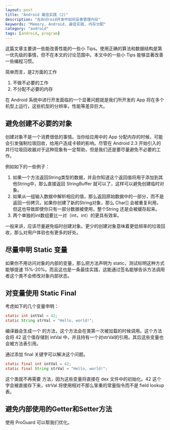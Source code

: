 ```yaml
---
layout: post
title: "Android 最佳实践 (2)"
description: "在Android开发中如何妥善管理内存"
keywords: "Memory, Android, 最佳实践, 内存分配"
category: "android"
tags: [android, program]
---
```



这篇文章主要讲一些能改善性能的一些小 Tips。使用正确的算法和数据结构是第一优先级的事情，但不在本文的讨论范围中。本文中的一些小 Tips 能够显著改善一些编程习惯。

简单而言，是2方面的工作

1. 不做不必要的工作
2. 不分配不必要的内存

在 Android 系统中进行开发面临的一个显著问题就是我们所开发的 App 将在多个机型上运行，这些机型的分辨率，性能等差异巨大。

<!--more-->

## 避免创建不必要的对象

创建对象不是一个消费很低的事情。当你给应用中的 App 分配内存的时候，可能会引发强制垃圾回收，给用户造成卡顿的影响。尽管在 Android 2.3 开始引入的并行垃圾回收器对于这种现象有一定帮助，但是我们还是要尽量避免不必要的工作。

例如如下的一些例子：

1. 如果一个方法返回String类型的数据，并且你知道这个返回值将用于添加到其他String中，那么直接返回 StringBuffer 就可以了，这样可以避免创建临时对象。
2. 如果从一组输入数据中解析相应的值，那么返回原始数据中的一部分，而不是返回一份拷贝。如果你创建了新的String对象，那么 Char[] 会被重复利用，但这也导致即使你只有一部分数据被使用，整个String 还是会被缓存起来。
3. 两个单独的int数组要比一对（int，int）的更具有效率。

一般来讲，应该尽量避免临时创建对象。更少的创建对象意味着更低频率的垃圾回收，那么对用户体验也有更多的好处。

## 尽量申明 Static 变量

如果你不用访问对象的内部的变量，那么把方法声明为 static，测试标明这种方式能够提速 15%-20%。而且这也是一条最佳实践，这能通过签名能够告诉方法调用者这个类不会修改对象内部状态。

## 对变量使用 Static Final

考虑如下的几个变量申明：

```java
static int intVal = 42;
static String strVal = "Hello, world!";
```

编译器会生成一个 <clinit> 的方法，这个方法会在类第一次被加载的时候调用。这个方法会将 42 这个值存储到 intVal 中，并且持有一个对strVal的引用。其后这些变量也会被方法表引用。

通过添加 final 关键字可以解决这个问题。

```java
static final int intVal = 42;
static final String strVal = "Hello, world!";
```

这个类就不再需要 <clinit> 方法，因为这些变量将直接在 dex 文件中的初始化。42 这个字会被直接存下来，strVal 将使用相对不那么笨重的常量指令而不是 field lookup表。

## 避免内部使用的Getter和Setter方法

使用 ProGuard 可以帮我们优化。
